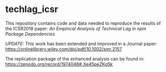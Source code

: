 # techlag_icsr

This repository contains code and data needed to reproduce the results of the ICSR2018 paper: *An Empirical Analysis of Technical Lag in npm Package Dependencies*

*UPDATE:* This work has been extended and improved in a Journal paper: https://onlinelibrary.wiley.com/doi/pdf/10.1002/smr.2157

The replication package of the enhanced analysis can be found in: https://zenodo.org/record/1974048#.Xe45peZKg5k
